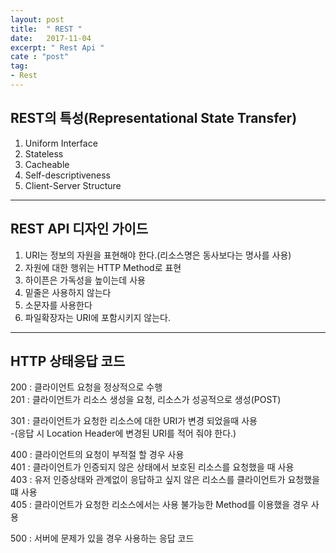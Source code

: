 ```yaml
---
layout: post
title:  " REST "
date:   2017-11-04
excerpt: " Rest Api "
cate : "post"
tag:
- Rest
---
```




## REST의 특성(Representational State Transfer)
1. Uniform Interface
2. Stateless
3. Cacheable
4. Self-descriptiveness
5. Client-Server Structure

---

## REST API 디자인 가이드
1. URI는 정보의 자원을 표현해야 한다.(리소스명은 동사보다는 명사를 사용)
2. 자원에 대한 행위는 HTTP Method로 표현
3. 하이픈은 가독성을 높이는데 사용
4. 밑줄은 사용하지 않는다
5. 소문자를 사용한다
6. 파일확장자는 URI에 포함시키지 않는다.

---

## HTTP 상태응답 코드

200 : 클라이언트 요청을 정상적으로 수행 <br>
201 : 클라이언트가 리소스 생성을 요청, 리소스가 성공적으로 생성(POST)

301 : 클라이언트가 요청한 리소스에 대한  URI가 변경 되었을때 사용 <br> -(응답 시 Location Header에 변경된 URI를 적어 줘야 한다.)

400 : 클라이언트의 요청이 부적절 할 경우 사용 <br>
401 : 클라이언트가 인증되지 않은 상태에서 보호된 리소스를 요청했을 때 사용 <br>
403 : 유저 인증상태와 관계없이 응답하고 싶지 않은 리소스를 클라이언트가 요청했을 떄 사용 <br>
405 : 클라이언트가 요청한 리소스에서는 사용 불가능한 Method를 이용했을 경우 사용 <br>

500 : 서버에 문제가 있을 경우 사용하는 응답 코드
